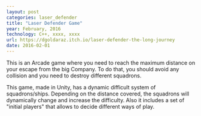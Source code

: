 ```yaml
---
layout: post
categories: laser_defender
title: "Laser Defender Game"
year: February, 2016
technology: C++, xxxx, xxxx
url: https://dgoldaraz.itch.io/laser-defender-the-long-journey
date: 2016-02-01
---
```


This is an Arcade game where you need to reach the maximum distance on your escape from the big Company. To do that, you should avoid any collision and you need to destroy different squadrons. 

This game, made in Unity, has a dynamic difficult system of squadrons/ships. Depending on the distance covered, the squadrons will dynamically change and increase the difficulty. Also it includes a set of "initial players" that allows to decide different ways of play.
      
